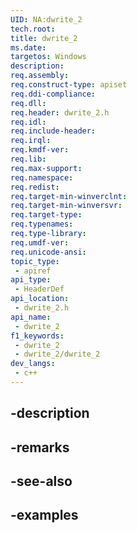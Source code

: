 ```yaml
---
UID: NA:dwrite_2
tech.root: 
title: dwrite_2
ms.date: 
targetos: Windows
description: 
req.assembly: 
req.construct-type: apiset
req.ddi-compliance: 
req.dll: 
req.header: dwrite_2.h
req.idl: 
req.include-header: 
req.irql: 
req.kmdf-ver: 
req.lib: 
req.max-support: 
req.namespace: 
req.redist: 
req.target-min-winverclnt: 
req.target-min-winversvr: 
req.target-type: 
req.typenames: 
req.type-library: 
req.umdf-ver: 
req.unicode-ansi: 
topic_type:
 - apiref
api_type:
 - HeaderDef
api_location:
 - dwrite_2.h
api_name:
 - dwrite_2
f1_keywords:
 - dwrite_2
 - dwrite_2/dwrite_2
dev_langs:
 - c++
---
```


## -description

## -remarks

## -see-also

## -examples

